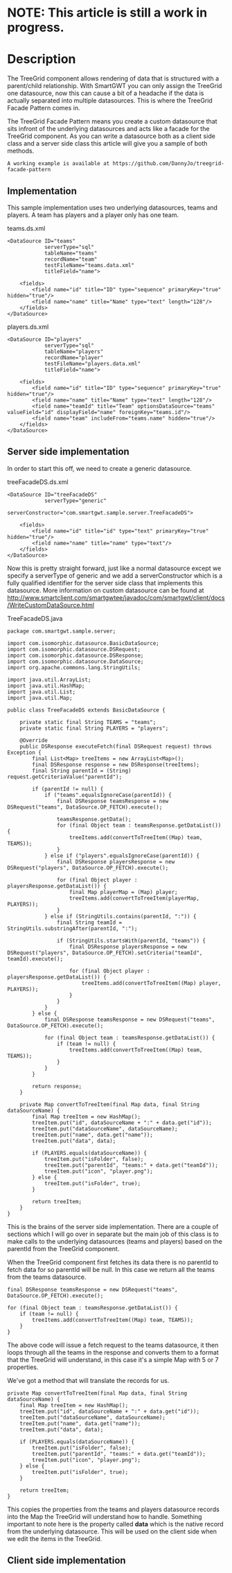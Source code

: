 # NOTE: This article is still a work in progress.



# Description

The TreeGrid component allows rendering of data that is structured with a parent/child relationship. With SmartGWT you can only assign
the TreeGrid one datasource, now this can cause a bit of a headache if the data is actually separated into multiple datasources. This
is where the TreeGrid Facade Pattern comes in.

The TreeGrid Facade Pattern means you create a custom datasource that sits infront of the underlying datasources and acts like a facade
for the TreeGrid component. As you can write a datasource both as a client side class and a server side class this article will give
you a sample of both methods.

    A working example is available at https://github.com/DannyJo/treegrid-facade-pattern

## Implementation

This sample implementation uses two underlying datasources, teams and players. A team has players and a player only has one team.

teams.ds.xml

    <DataSource ID="teams"
                serverType="sql"
                tableName="teams"
                recordName="team"
                testFileName="teams.data.xml"
                titleField="name">

        <fields>
            <field name="id" title="ID" type="sequence" primaryKey="true" hidden="true"/>
            <field name="name" title="Name" type="text" length="128"/>
        </fields>
    </DataSource>


players.ds.xml

    <DataSource ID="players"
                serverType="sql"
                tableName="players"
                recordName="player"
                testFileName="players.data.xml"
                titleField="name">

        <fields>
            <field name="id" title="ID" type="sequence" primaryKey="true" hidden="true"/>
            <field name="name" title="Name" type="text" length="128"/>
            <field name="teamId" title="Team" optionsDataSource="teams" valueField="id" displayField="name" foreignKey="teams.id"/>
            <field name="team" includeFrom="teams.name" hidden="true"/>
        </fields>
    </DataSource>


## Server side implementation

In order to start this off, we need to create a generic datasource.

treeFacadeDS.ds.xml

    <DataSource ID="treeFacadeDS"
                serverType="generic"
                serverConstructor="com.smartgwt.sample.server.TreeFacadeDS">

        <fields>
            <field name="id" title="id" type="text" primaryKey="true" hidden="true"/>
            <field name="name" title="name" type="text"/>
        </fields>
    </DataSource>

Now this is pretty straight forward, just like a normal datasource except we specify a serverType of generic and we add a serverConstructor
which is a fully qualified identifier for the server side class that implements this datasource. More information on custom datasource can
be found at http://www.smartclient.com/smartgwtee/javadoc/com/smartgwt/client/docs/WriteCustomDataSource.html

TreeFacadeDS.java

    package com.smartgwt.sample.server;

    import com.isomorphic.datasource.BasicDataSource;
    import com.isomorphic.datasource.DSRequest;
    import com.isomorphic.datasource.DSResponse;
    import com.isomorphic.datasource.DataSource;
    import org.apache.commons.lang.StringUtils;

    import java.util.ArrayList;
    import java.util.HashMap;
    import java.util.List;
    import java.util.Map;

    public class TreeFacadeDS extends BasicDataSource {

        private static final String TEAMS = "teams";
        private static final String PLAYERS = "players";

        @Override
        public DSResponse executeFetch(final DSRequest request) throws Exception {
            final List<Map> treeItems = new ArrayList<Map>();
            final DSResponse response = new DSResponse(treeItems);
            final String parentId = (String) request.getCriteriaValue("parentId");

            if (parentId != null) {
                if ("teams".equalsIgnoreCase(parentId)) {
                    final DSResponse teamsResponse = new DSRequest("teams", DataSource.OP_FETCH).execute();

                    teamsResponse.getData();
                    for (final Object team : teamsResponse.getDataList()) {
                        treeItems.add(convertToTreeItem((Map) team, TEAMS));
                    }
                } else if ("players".equalsIgnoreCase(parentId)) {
                    final DSResponse playersResponse = new DSRequest("players", DataSource.OP_FETCH).execute();

                    for (final Object player : playersResponse.getDataList()) {
                        final Map playerMap = (Map) player;
                        treeItems.add(convertToTreeItem(playerMap, PLAYERS));
                    }
                } else if (StringUtils.contains(parentId, ":")) {
                    final String teamId = StringUtils.substringAfter(parentId, ":");

                    if (StringUtils.startsWith(parentId, "teams")) {
                        final DSResponse playersResponse = new DSRequest("players", DataSource.OP_FETCH).setCriteria("teamId", teamId).execute();

                        for (final Object player : playersResponse.getDataList()) {
                            treeItems.add(convertToTreeItem((Map) player, PLAYERS));
                        }
                    }
                }
            } else {
                final DSResponse teamsResponse = new DSRequest("teams", DataSource.OP_FETCH).execute();

                for (final Object team : teamsResponse.getDataList()) {
                    if (team != null) {
                        treeItems.add(convertToTreeItem((Map) team, TEAMS));
                    }
                }
            }

            return response;
        }

        private Map convertToTreeItem(final Map data, final String dataSourceName) {
            final Map treeItem = new HashMap();
            treeItem.put("id", dataSourceName + ":" + data.get("id"));
            treeItem.put("dataSourceName", dataSourceName);
            treeItem.put("name", data.get("name"));
            treeItem.put("data", data);

            if (PLAYERS.equals(dataSourceName)) {
                treeItem.put("isFolder", false);
                treeItem.put("parentId", "teams:" + data.get("teamId"));
                treeItem.put("icon", "player.png");
            } else {
                treeItem.put("isFolder", true);
            }

            return treeItem;
        }
    }

This is the brains of the server side implementation. There are a couple of sections which I will go over in separate but the main job of
this class is to make calls to the underlying datasources (teams and players) based on the parentId from the TreeGrid component.

When the TreeGrid component first fetches its data there is no parentId to fetch data for so parentId will be null. In this case we return
all the teams from the teams datasource.

    final DSResponse teamsResponse = new DSRequest("teams", DataSource.OP_FETCH).execute();

    for (final Object team : teamsResponse.getDataList()) {
        if (team != null) {
            treeItems.add(convertToTreeItem((Map) team, TEAMS));
        }
    }

The above code will issue a fetch request to the teams datasource, it then loops through all the teams in the response and converts them
to a format that the TreeGrid will understand, in this case it's a simple Map with 5 or 7 properties.

We've got a method that will translate the records for us.

    private Map convertToTreeItem(final Map data, final String dataSourceName) {
        final Map treeItem = new HashMap();
        treeItem.put("id", dataSourceName + ":" + data.get("id"));
        treeItem.put("dataSourceName", dataSourceName);
        treeItem.put("name", data.get("name"));
        treeItem.put("data", data);

        if (PLAYERS.equals(dataSourceName)) {
            treeItem.put("isFolder", false);
            treeItem.put("parentId", "teams:" + data.get("teamId"));
            treeItem.put("icon", "player.png");
        } else {
            treeItem.put("isFolder", true);
        }

        return treeItem;
    }

This copies the properties from the teams and players datasource records into the Map the TreeGrid will understand how to handle.
Something important to note here is the property called __data__ which is the native record from the underlying datasource. This will be
used on the client side when we edit the items in the TreeGrid.






## Client side implementation

